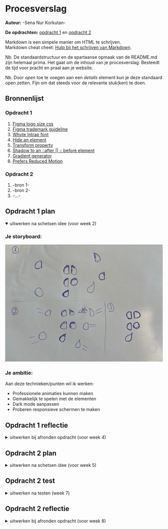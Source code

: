 # Procesverslag
**Auteur:** -Sena Nur Korkutan-

**De opdrachten:** [opdracht 1](opdracht1/index.html) en [opdracht 2](opdracht2/index.html)


Markdown is een simpele manier om HTML te schrijven.  
Markdown cheat cheet: [Hulp bij het schrijven van Markdown](https://github.com/adam-p/markdown-here/wiki/Markdown-Cheatsheet).

Nb. De standaardstructuur en de spartaanse opmaak van de README.md zijn helemaal prima. Het gaat om de inhoud van je procesverslag. Besteedt de tijd voor pracht en praal aan je website.

Nb. Door *open* toe te voegen aan een *details* element kun je deze standaard open zetten. Fijn om dat steeds voor de relevante stuk(ken) te doen.


## Bronnenlijst

### Opdracht 1 
  1. [Figma logo size css](https://codepen.io/moshfequr9/pen/ZjyeZj)
  2. [Figma trademark guideline](https://www.figma.com/using-the-figmabrand/#:~:text=Figma%20Marks&text=For%20instance%2C%20the%20name%20and,of%20our%20most%20important%20assets.)
  3. [Whyte Intrap font](https://fontshub.pro/font/whyte-inktrap-download)
  4. [Hide an element](https://stackoverflow.com/questions/21993661/css-auto-hide-elements-after-5-seconds)
  5. [Transform property](https://developer.mozilla.org/en-US/docs/Web/CSS/transform)
  6. [Shadow to an ::after || :: before element](https://stackoverflow.com/questions/28033616/adding-box-shadow-to-a-after-pseudo-element)
  7. [Gradient generator](https://cssgradient.io/)
  8. [Prefers Reduced Motion](https://web.dev/prefers-reduced-motion/#:~:text=The%20media%20query%20prefers%2Dreduced,in%20the%20underlying%20operating%20system.)

### Opdracht 2 
  1. -bron 1-
  2. -bron 2-
  3. -...-



## Opdracht 1 plan

<details open>
  <summary>uitwerken na schetsen idee (voor week 2)</summary>


  ### Je storyboard:
  <img src="readme-images/storyboard.png" alt="storyboard voor opdracht 1">


  ### Je ambitie: 
  Aan deze technieken/punten wil ik werken:
  - Professionele animaties kunnen maken
  - Gemakkelijk te spelen met de elementen
  - Dark mode aanpassen
  - Proberen responsieve schermen te maken

 
</details>



## Opdracht 1 reflectie

<details>
  <summary>uitwerken bij afronden opdracht (voor week 4)</summary>


  ### Je uitkomst - karakteristiek screenshot(s):
  <img src="readme-images/light-mode.png" height="300px" alt="uitomst opdracht 1 - light mode">
  <img src="readme-images/light-done.png" height="300px" alt="uitomst opdracht 1 - light">
  <img src="readme-images/dark-mode.png" height="300px" alt="uitomst opdracht 1 - dark mode">
  <img src="readme-images/dark-done.png" height="300px" alt="uitomst opdracht 1 - dark">


  ### Dit ging goed/Heb ik geleerd:
  Korte omschrijving met plaatje(s)
  
  - Custom properties
  - Dark/light-mode ging gewoon goed.
  - Reduced motion was makkelijker dan ik dacht
  - @font-face lijkt me heel makkelijk 
  - 2 animatie maken in een @keyframe
  - Manipuleren van ::after en ::before was makkelijker dan ik dacht
  - Elementen hidden krijgen
  - Verschillende shadow opties

  <img src="readme-images/light-done.png" height="300px" alt="uitomst opdracht 1 - light">
  <img src="readme-images/dark-done.png" height="300px" alt="uitomst opdracht 1 - dark">


  ### Dit was lastig/Is niet gelukt:
  Korte omschrijving met plaatje(s)
  
  - Kleuren zijn erg belangrijk voor contrast
  - Ik vind gebruiken van de z-index property lastig. Elementen die op de grond moet blijven zijn niet op de ground, andere elementen komen vóór het elemnt, zoals in de foto te zien.
  - Heel veel rekening heb ik gedaan tijdens procenten deel van de animaties
  
  <img src="readme-images/z-index.png" height="300px" alt="z-index fout">
</details>



## Opdracht 2 plan

<details>
  <summary>uitwerken na schetsen idee (voor week 5)</summary>


  ### Je ontwerp:
  <img src="readme-images/dummy-plaatje.svg" width="375px" alt="ontwerp opdracht 2">


  ### Je ambitie: 
  Aan deze technieken/punten wil ik werken:
  - punt 1
  - punt 2
  - nog een punt
  - ...
</details>



## Opdracht 2 test

<details>
  <summary>uitwerken na testen (week 7)</summary>

  Neem minimaal 5 bevindingen op:



  ### Bevinding 1:
  Omschrijving van wat er nog niet orde was (tekst en afbeeding(en)).

  #### oplossing:
  Beschrijving hoe je het hebt hebt opgelost of als het niet gelukt is hoe je het zou oplossen (tekst en afbeeding(en)).



  ### Bevinding 2:
  Omschrijving van wat er nog niet orde was (tekst en afbeeding(en)).

  #### oplossing:
  Beschrijving hoe je het hebt hebt opgelost of als het niet gelukt is hoe je het zou oplossen (tekst en afbeeding(en)).



  ### Bevinding 3:
  ...
</details>



## Opdracht 2 reflectie

<details>
  <summary>uitwerken bij afronden opdracht (voor week 8)</summary>

  ### Je uitkomst - karakteristiek screenshot(s):
  <img src="readme-images/dummy-plaatje.svg" width="375px" alt="uitkomst opdracht 2">


  ### Dit ging goed/Heb ik geleerd: 
  Korte omschrijving met plaatje(s)

  <img src="readme-images/dummy-plaatje.svg" width="375px" alt="top">


  ### Dit was lastig/Is niet gelukt:
  Korte omschrijving met plaatje(s)

  <img src="readme-images/dummy-plaatje.svg" width="375px" alt="bummer">
</details>

